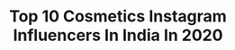 ---
title: Top 10 Cosmetics Instagram Influencers In India In 2020
description: >-
  Find top cosmetics Instagram influencers in India in 2020. Most popular hashtags: #lockedupwithsunny #sunnyleone #mumbaifashionblogger #love.
platform: Instagram
profiles:
  - username: "shaffafsp"
    fullname: >-
      SHAFFAFSP / Bangalore Blogger
    location: "India"
    followers: 42632
    engagement: 494
    commentsToLikes: 0.105049
    id: ck8t4pzsg7nyn0j78uckdnq3m
    verified: false
    hashtags: "#bangalorecafes, #iloveheineken, #bangalorefoodiesclub, #mumbaiblogger"
  - username: "ritikakuniyal"
    fullname: >-
      The Meow Code | Blogger
    location: "India"
    followers: 17367
    engagement: 428
    commentsToLikes: 0.046613
    id: ck13adavyptm00i194wz1my8d
    verified: false
    hashtags: "#itstimetogetsirious, #bridalentry, #womensday, #itstimetogetsirious"
  - username: "lilrocket"
    fullname: >-
      NAVREET JOSAN
    location: "India"
    followers: 87002
    engagement: 204
    commentsToLikes: 0.031976
    id: ck6tyb3l52p3c0j717nowjsd7
    verified: true
    hashtags: "#macartistsummit, #reimaginesport, #sheruclassic, #india"
  - username: "lydia_achebe"
    fullname: >-
      BARR. LYDIA I. ACHEBE
    location: "India"
    followers: 15820
    engagement: 341
    commentsToLikes: 0.054682
    id: ck8t779uuftij0j78r44o9z8a
    verified: false
    hashtags: "#fashion, #lifestyle, #babcock, #uniben"
  - username: "skinchemy"
    fullname: >-
      Science of Skincare & Makeup
    location: "India"
    followers: 75838
    engagement: 316
    commentsToLikes: 0.038297
    id: ck14lqauivybz0i196u9pp6wa
    verified: false
    hashtags: ""
  - username: "ashish_rughoobur"
    fullname: >-
      Barbie
    location: "India"
    followers: 8375
    engagement: 658
    commentsToLikes: 0.006037
    id: ck6toynzkgucf0j71ympulsog
    verified: false
    hashtags: "#islandlife, #immortelleprecieuse, #summerinparadise, #baumeyeux"
  - username: "sunnyleone"
    fullname: >-
      Sunny Leone
    location: "India"
    followers: 33456234
    engagement: 201
    commentsToLikes: 0.009663
    id: ck0tyfuf4mn070i1964x0k3ro
    verified: true
    hashtags: "#gudipadwa, #slotgames, #summer, #ghatidancers"
  - username: "paragon.id"
    fullname: >-
      Paragon Tech. and Innovation
    location: "India"
    followers: 56133
    engagement: 299
    commentsToLikes: 0.019457
    id: ck5qa06ridw550i112ko4bth9
    verified: false
    hashtags: "#penggerakkebaikan, #paragonbermakna, #kataparagonian, #staysafeparagonian"
  - username: "yogita__gupta__"
    fullname: >-
      Yogita Gupta
    location: "India"
    followers: 502820
    engagement: 453
    commentsToLikes: 0.103017
    id: ck0ty0x1ql52l0i198adlw0fk
    verified: false
    hashtags: "#plixxoinfluencer, #1more, #stylishtws, #tee"
  - username: "varsha_rekhate_"
    fullname: >-
      Varsha
    location: "India"
    followers: 8790
    engagement: 1449
    commentsToLikes: 0.022558
    id: ck14jneoql89l0i19rm7h17kh
    verified: false
    hashtags: "#blogger, #mumabiphotographers, #traditionalart, #rooftopdinner"
---